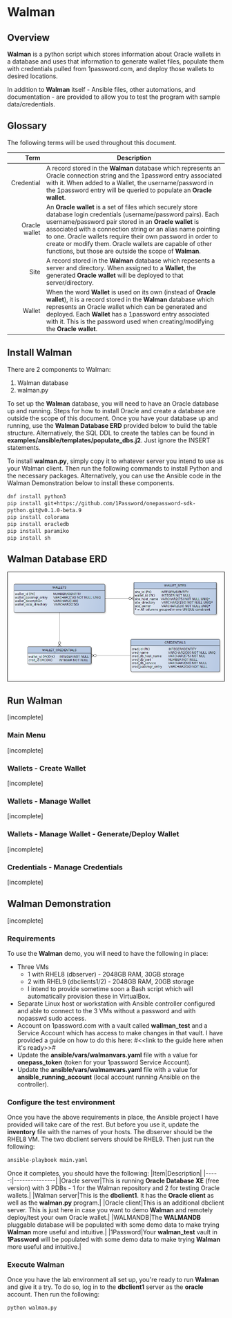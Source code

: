 # Walman
## Overview
<b>Walman</b> is a python script which stores information about Oracle wallets in a database and uses that information to generate wallet files, populate them with credentials pulled from 1password.com, and deploy those wallets to desired locations.

In addition to <b>Walman</b> itself - Ansible files, other automations, and documentation - are provided to allow you to test the program with sample data/credentials.

## Glossary
The following terms will be used throughout this document.

|Term|Description|
|-----:|---------------|
|Credential|A record stored in the <b>Walman</b> database which represents an Oracle connection string and the 1password entry associated with it. When added to a Wallet, the username/password in the 1password entry will be queried to populate an <b>Oracle wallet</b>.|
|Oracle wallet|An <b>Oracle wallet</b> is a set of files which securely store database login credentials (username/password pairs). Each username/password pair stored in an <b>Oracle wallet</b> is associated with a connection string or an alias name pointing to one. Oracle wallets require their own password in order to create or modify them. Oracle wallets are capable of other functions, but those are outside the scope of <b>Walman</b>.|
|Site|A record stored in the <b>Walman</b> database which repesents a server and directory. When assigned to a <b>Wallet</b>, the generated <b>Oracle wallet</b> will be deployed to that server/directory.|
|Wallet|When the word <b>Wallet</b> is used on its own (instead of <b>Oracle wallet</b>), it is a record stored in the <b>Walman</b> database which represents an Oracle wallet which can be generated and deployed. Each <b>Wallet</b> has a 1password entry associated with it. This is the password used when creating/modifying the <b>Oracle wallet</b>.|

## Install Walman
There are 2 components to Walman:
1. Walman database
2. walman.py

To set up the <b>Walman</b> database, you will need to have an Oracle database up and running. Steps for how to install Oracle and create a database are outside the scope of this document. Once you have your database up and running, use the <b>Walman Database ERD</b> provided below to build the table structure. Alternatively, the SQL DDL to create the tables can be found in <b>examples/ansible/templates/populate_dbs.j2</b>. Just ignore the INSERT statements.

To install <b>walman.py</b>, simply copy it to whatever server you intend to use as your Walman client. 
Then run the following commands to install Python and the necessary packages. Alternatively, you can use the Ansible code in the Walman Demonstration below to install these components.
```
dnf install python3
pip install git+https://github.com/1Password/onepassword-sdk-python.git@v0.1.0-beta.9
pip install colorama
pip install oracledb
pip install paramiko
pip install sh
```

## Walman Database ERD
![Walman database ERD](/assets/images/walman_erd.png)

## Run Walman
[incomplete]

### Main Menu
[incomplete]

### Wallets - Create Wallet
[incomplete]

### Wallets - Manage Wallet
[incomplete]

### Wallets - Manage Wallet - Generate/Deploy Wallet
[incomplete]

### Credentials - Manage Credentials
[incomplete]



## Walman Demonstration
[incomplete]

### Requirements
To use the <b>Walman</b> demo, you will need to have the following in place:
- Three VMs
  - 1 with RHEL8 (dbserver) - 2048GB RAM, 30GB storage
  - 2 with RHEL9 (dbclients1/2) - 2048GB RAM, 20GB storage
  - I intend to provide sometime soon a Bash script which will automatically provision these in VirtualBox.
- Separate Linux host or workstation with Ansible controller configured and able to connect to the 3 VMs without a password and with nopasswd sudo access.
- Account on 1password.com with a vault called <b>wallman_test</b> and a Service Account which has access to make changes in that vault. I have provided a guide on how to do this here: #<<link to the guide here when it's ready>>#
- Update the <b>ansible/vars/walmanvars.yaml</b> file with a value for <b>onepass_token</b> (token for your 1password Service Account).
- Update the <b>ansible/vars/walmanvars.yaml</b> file with a value for <b>ansible_running_account</b> (local account running Ansible on the controller).

### Configure the test environment
Once you have the above requirements in place, the Ansible project I have provided will take care of the rest. But before you use it, update the <b>inventory</b> file with the names of your hosts. The dbserver should be the RHEL8 VM. The two dbclient servers should be RHEL9.
Then just run the following:
```bash
ansible-playbook main.yaml
```
Once it completes, you should have the following: 
|Item|Description|
|-----:|---------------|
|Oracle server|This is running <b>Oracle Database XE</b> (free version) with 3 PDBs - 1 for the Walman repository and 2 for testing Oracle wallets.|
|Walman server|This is the <b>dbclient1</b>. It has the <b>Oracle client</b> as well as the <b>walman.py</b> program.|
|Oracle client|This is an additional dbclient server. This is just here in case you want to demo <b>Walman</b> and remotely deploy/test your own Oracle wallet.|
|WALMANDB|The <b>WALMANDB</b> pluggable database will be populated with some demo data to make trying <b>Walman</b> more useful and intuitive.|
|1Password|Your <b>walman_test</b> vault in <b>1Password</b> will be populated with some demo data to make trying <b>Walman</b> more useful and intuitive.|

### Execute Walman
Once you have the lab environment all set up, you're ready to run <b>Walman</b> and give it a try.
To do so, log in to the <b>dbclient1</b> server as the <b>oracle</b> account.
Then run the following:
```bash
python walman.py
```
